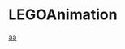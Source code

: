 # LEGOAnimation

[aa](https://github.com/legokit/LEGOAnimation/blob/master/Resources/LEGOBaseAnimaiton.gif)
